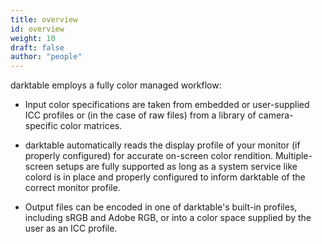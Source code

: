 ```yaml
---
title: overview
id: overview
weight: 10
draft: false
author: "people"
---
```


 darktable employs a fully color managed workflow:

- Input color specifications are taken from embedded or user-supplied ICC profiles or (in the case of raw files) from a library of camera-specific color matrices.

- darktable automatically reads the display profile of your monitor (if properly configured) for accurate on-screen color rendition. Multiple-screen setups are fully supported as long as a system service like colord is in place and properly configured to inform darktable of the correct monitor profile.

- Output files can be encoded in one of darktable's built-in profiles, including sRGB and Adobe RGB, or into a color space supplied by the user as an ICC profile.
